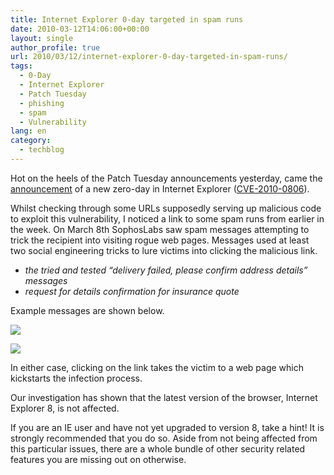 ```yaml
---
title: Internet Explorer 0-day targeted in spam runs
date: 2010-03-12T14:06:00+00:00
layout: single
author_profile: true
url: 2010/03/12/internet-explorer-0-day-targeted-in-spam-runs/
tags:
  - 0-Day
  - Internet Explorer
  - Patch Tuesday
  - phishing
  - spam
  - Vulnerability
lang: en
category: 
  - techblog
---
```

Hot on the heels of the Patch Tuesday announcements yesterday, came the [announcement](http://www.microsoft.com/technet/security/advisory/981374.mspx) of a new zero-day in Internet Explorer ([CVE-2010-0806](http://www.cve.mitre.org/cgi-bin/cvename.cgi?name=CVE-2010-0806)).

Whilst checking through some URLs supposedly serving up malicious code to exploit this vulnerability, I noticed a link to some spam runs from earlier in the week. On March 8th SophosLabs saw spam messages attempting to trick the recipient into visiting rogue web pages. Messages used at least two social engineering tricks to lure victims into clicking the malicious link.

  * _the tried and tested “delivery failed, please confirm address details” messages_
  * _request for details confirmation for insurance quote_

Example messages are shown below.

[![](http://2.bp.blogspot.com/_vaUVXcmC3OI/S5pCf9vlmOI/AAAAAAAABQs/CC_l-sSHy5w/s400/0806-spam1.jpg)](http://2.bp.blogspot.com/_vaUVXcmC3OI/S5pCf9vlmOI/AAAAAAAABQs/CC_l-sSHy5w/s1600-h/0806-spam1.jpg)

[![](http://3.bp.blogspot.com/_vaUVXcmC3OI/S5pCgJmE_FI/AAAAAAAABQw/zDVy1bcyhqk/s400/0806-spam2.jpg)](http://3.bp.blogspot.com/_vaUVXcmC3OI/S5pCgJmE_FI/AAAAAAAABQw/zDVy1bcyhqk/s1600-h/0806-spam2.jpg)

In either case, clicking on the link takes the victim to a web page which kickstarts the infection process.

Our investigation has shown that the latest version of the browser, Internet Explorer 8, is not affected.

If you are an IE user and have not yet upgraded to version 8, take a hint! It is strongly recommended that you do so. Aside from not being affected from this particular issues, there are a whole bundle of other security related features you are missing out on otherwise.